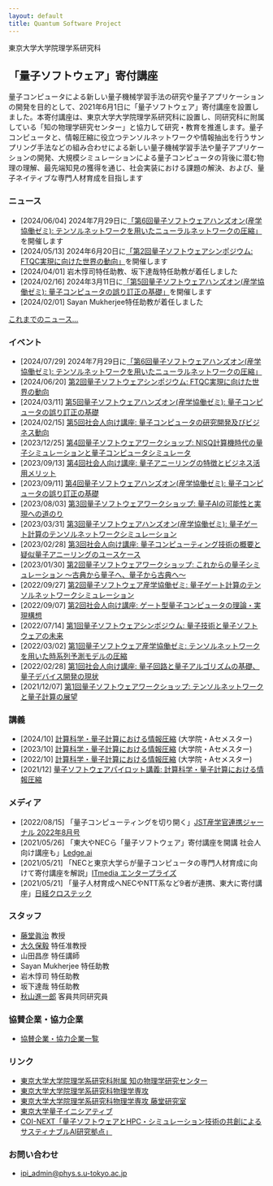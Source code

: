 ```yaml
---
layout: default
title: Quantum Software Project
---
```


東京大学大学院理学系研究科
##  「量子ソフトウェア」寄付講座

量子コンピュータによる新しい量子機械学習手法の研究や量子アプリケーションの開発を目的として、2021年6月1日に「量子ソフトウェア」寄付講座を設置しました。本寄付講座は、東京大学大学院理学系研究科に設置し、同研究科に附属している「知の物理学研究センター」と協力して研究・教育を推進します。量子コンピュータと、情報圧縮に役立つテンソルネットワークや情報抽出を行うサンプリング手法などの組み合わせによる新しい量子機械学習手法や量子アプリケーションの開発、大規模シミュレーションによる量子コンピュータの背後に潜む物理の理解、最先端知見の獲得を通じ、社会実装における課題の解決、および、量子ネイティブな専門人材育成を目指します

### ニュース

* [2024/06/04] 2024年7月29日に[「第6回量子ソフトウェアハンズオン(産学協働ゼミ): テンソルネットワークを用いたニューラルネットワークの圧縮」](handson202407)を開催します
* [2024/05/13] 2024年6月20日に[「第2回量子ソフトウェアシンポジウム: FTQC実現に向けた世界の動向」](symposium202406)を開催します
* [2024/04/01] 岩木惇司特任助教、坂下達哉特任助教が着任しました
* [2024/02/16] 2024年3月11日に[「第5回量子ソフトウェアハンズオン(産学協働ゼミ): 量子コンピュータの誤り訂正の基礎」](handson202403)を開催します
* [2024/02/01] Sayan Mukherjee特任助教が着任しました

[これまでのニュース...](news)

### イベント

* [2024/07/29] 2024年7月29日に[「第6回量子ソフトウェアハンズオン(産学協働ゼミ): テンソルネットワークを用いたニューラルネットワークの圧縮」](handson202407)
* [2024/06/20] [第2回量子ソフトウェアシンポジウム: FTQC実現に向けた世界の動向](symposium202406)
* [2024/03/11] [第5回量子ソフトウェアハンズオン(産学協働ゼミ): 量子コンピュータの誤り訂正の基礎](handson202403)
* [2024/02/15] [第5回社会人向け講座: 量子コンピュータの研究開発及びビジネス動向](openseminar202402)
* [2023/12/25] [第4回量子ソフトウェアワークショップ: NISQ計算機時代の量子シミュレーションと量子コンピュータシミュレータ](workshop202312)
* [2023/09/13] [第4回社会人向け講座: 量子アニーリングの特徴とビジネス活用メリット](openseminar202309)
* [2023/09/11] [第4回量子ソフトウェアハンズオン(産学協働ゼミ): 量子コンピュータの誤り訂正の基礎](handson202309)
* [2023/08/03] [第3回量子ソフトウェアワークショップ: 量子AIの可能性と実現への道のり](workshop202308)
* [2023/03/31] [第3回量子ソフトウェアハンズオン(産学協働ゼミ): 量子ゲート計算のテンソルネットワークシミュレーション](joint202303)
* [2023/02/28] [第3回社会人向け講座: 量子コンピューティング技術の概要と疑似量子アニーリングのユースケース](openseminar202302)
* [2023/01/30] [第2回量子ソフトウェアワークショップ: これからの量子シミュレーション 〜古典から量子へ、量子から古典へ〜](workshop202301)
* [2022/09/27] [第2回量子ソフトウェア産学協働ゼミ: 量子ゲート計算のテンソルネットワークシミュレーション](joint202209)
* [2022/09/07] [第2回社会人向け講座: ゲート型量子コンピュータの理論・実現構想](openseminar202209)
* [2022/07/14] [第1回量子ソフトウェアシンポジウム:  量子技術と量子ソフトウェアの未来](symposium202207)
* [2022/03/02] [第1回量子ソフトウェア産学協働ゼミ: テンソルネットワークを用いた時系列予測モデルの圧縮](joint202203)
* [2022/02/28] [第1回社会人向け講座: 量子回路と量子アルゴリズムの基礎、量子デバイス開発の現状](openseminar202202)
* [2021/12/07] [第1回量子ソフトウェアワークショップ: テンソルネットワークと量子計算の展望](workshop202112)

### 講義

* [2024/10] [計算科学・量子計算における情報圧縮](https://catalog.he.u-tokyo.ac.jp/detail?code=35603-0126&year=2024) (大学院・Aセメスター)
* [2023/10] [計算科学・量子計算における情報圧縮](https://catalog.he.u-tokyo.ac.jp/detail?code=35603-0126&year=2023) (大学院・Aセメスター)
* [2022/10] [計算科学・量子計算における情報圧縮](https://catalog.he.u-tokyo.ac.jp/detail?code=3752-094&year=2022) (大学院・Aセメスター)
* [2021/12] [量子ソフトウェアパイロット講義: 計算科学・量子計算における情報圧縮](https://github.com/utokyo-qsw/data-compression)

### メディア

* [2022/08/15] 「量子コンピューティングを切り開く」[JST産学官連携ジャーナル 2022年8月号](https://www.jst.go.jp/tt/journal/journal_contents/2022/08/2208-04_article.html)
* [2021/05/26] 「東大やNECら「量子ソフトウェア」寄付講座を開講 社会人向け講座も」[Ledge.ai](https://ledge.ai/u-tokyo-quantum-software/)
* [2021/05/21] 「NECと東京大学らが量子コンピュータの専門人材育成に向けて寄付講座を解説」[ITmedia エンタープライズ](https://www.itmedia.co.jp/enterprise/articles/2105/25/news041.html)
* [2021/05/21] 「量子人材育成へNECやNTT系など9者が連携、東大に寄付講座」[日経クロステック](https://xtech.nikkei.com/atcl/nxt/column/18/01537/00083/)

### スタッフ

* [藤堂眞治](https://exa.phys.s.u-tokyo.ac.jp/ja/members/wistaria) 教授
* [大久保毅](https://tsuyoshi-okubo.com) 特任准教授
* 山田昌彦 特任講師
* Sayan Mukherjee 特任助教
* 岩木惇司 特任助教
* 坂下達哉 特任助教
* [秋山進一郎](https://akiyama-es.github.io/index.html) 客員共同研究員

### 協賛企業・協力企業

* [協賛企業・協力企業一覧](sponsor)

### リンク

* [東京大学大学院理学系研究科附属 知の物理学研究センター](https://www.phys.s.u-tokyo.ac.jp/lp/ipi/)
* [東京大学大学院理学系研究科物理学専攻](https://www.phys.s.u-tokyo.ac.jp/)
* [東京大学大学院理学系研究科物理学専攻 藤堂研究室](https://exa.phys.s.u-tokyo.ac.jp/)
* [東京大学量子イニシアティブ](https://www.u-tokyo.ac.jp/adm/fsi/ja/projects/quantum/project_00066.html)
* [COI-NEXT「量子ソフトウェアとHPC・シミュレーション技術の共創によるサスティナブルAI研究拠点」](https://sqai.jp)

### お問い合わせ

* [ipi_admin@phys.s.u-tokyo.ac.jp](mailto:ipi_admin@phys.s.u-tokyo.ac.jp)
